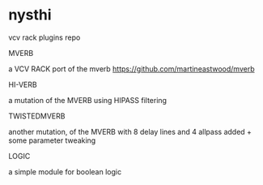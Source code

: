 # nysthi
vcv rack plugins repo

MVERB

a VCV RACK port of the mverb
https://github.com/martineastwood/mverb


HI-VERB

a mutation of the MVERB using HIPASS filtering


TWISTEDMVERB

another mutation, of the MVERB with 8 delay lines and 4 allpass added + some parameter tweaking


LOGIC

a simple module for boolean logic

